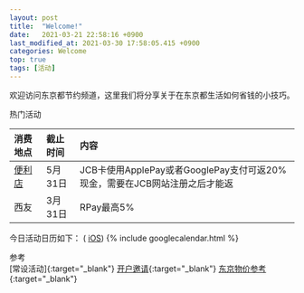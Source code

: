 ```yaml
---
layout: post
title:  "Welcome!"
date:   2021-03-21 22:58:16 +0900
last_modified_at: 2021-03-30 17:58:05.415 +0900
categories: Welcome
top: true
tags: [活动]
---
```

欢迎访问东京都节约频道，这里我们将分享关于在东京都生活如何省钱的小技巧。

热门活动

|  消费地点  | 截止时间 | 内容 |
| :----- | :----- | :----- |
| [便利店](https://www.jcb.co.jp/campaign/z03_convenience2103.html) | 5月31日 | JCB卡使用ApplePay或者GooglePay支付可返20%现金，需要在JCB网站注册之后才能返 |
| 西友 | 3月31日 | RPay最高5% |


今日活动日历如下： ( [iOS])
{% include googlecalendar.html %}

参考<br />
[常设活动]{:target="_blank"} [开户邀请](/invitation){:target="_blank"} [东京物价参考](https://docs.google.com/spreadsheets/d/1sqomoAxb6Ka-3Dwnr2MUsAorsqv5EQHFlGjt8Edo-nE/edit?usp=sharing){:target="_blank"}



[iOS]: https://calendar.google.com/calendar/ical/2ad569p1pj82gmtjjj4d7ai2mo%40group.calendar.google.com/public/basic.ics
[每月免费领积分]: /monthly-points
